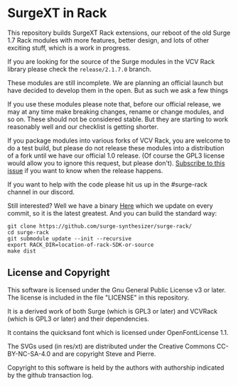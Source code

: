 # SurgeXT in Rack

This repository builds SurgeXT Rack extensions, our reboot of the old Surge 1.7 Rack modules
with more features, better design, and lots of other exciting stuff, which is a work in progress.

If you are looking for the source of the Surge modules in the VCV Rack library please check the `release/2.1.7.0`
branch.

These modules are still incomplete. We are planning an official launch but have decided to develop
them in the open. But as such we ask a few things

If you use these modules please note that, before our official release, we may at any time make breaking changes, rename
or change modules, and so on. These should not be considered stable. But they are starting to work reasonably well and
our checklist is getting shorter.

If you package modules into various forks of VCV Rack, you are welcome to do a test build, but please
do not release these modules into a distribution of a fork until we have our official 1.0 release. (Of course
the GPL3 license would allow you to ignore this request, but please don't).
[Subscribe to this issue](https://github.com/surge-synthesizer/surge-rack/issues/360)
if you want to know when the release happens.

If you want to help with the code please hit us up in the #surge-rack channel in our discord.

Still interested? Well we have a binary [Here](https://github.com/surge-synthesizer/surge-rack/releases/tag/Nightly)
which we update on every commit, so it is the latest greatest. And you can build the standard way:

```
git clone https://github.com/surge-synthesizer/surge-rack/
cd surge-rack
git submodule update --init --recursive
export RACK_DIR=location-of-rack-SDK-or-source
make dist
```

## License and Copyright

This software is licensed under the Gnu General Public License v3 or later.
The license is included in the file "LICENSE" in this repository.

It is a derived work of both Surge
(which is GPL3 or later) and VCVRack (which is GPL3 or later) and
their dependencies.

It contains the quicksand font which is licensed under OpenFontLicense 1.1.

The SVGs used (in res/xt) are distributed under the Creative Commons CC-BY-NC-SA-4.0 and are
copyright Steve and Pierre.

Copyright to this software is held by the authors with authorship indicated by the github transaction log.
